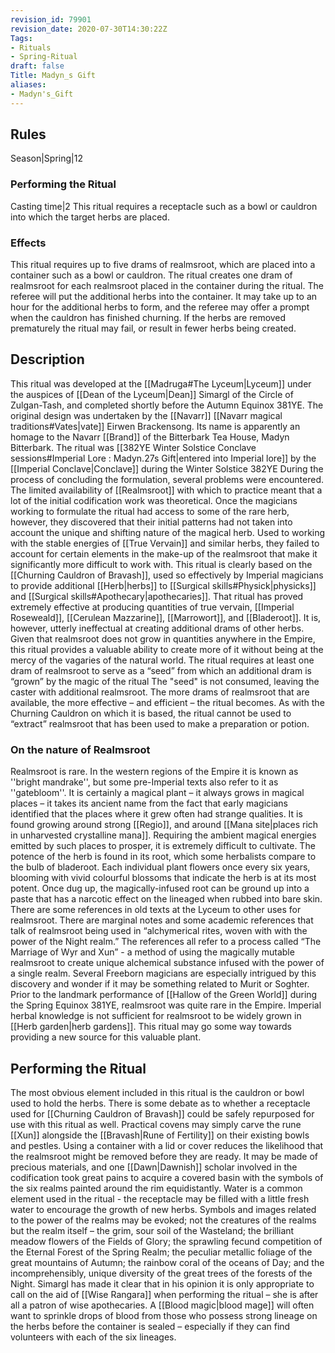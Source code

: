 ```yaml
---
revision_id: 79901
revision_date: 2020-07-30T14:30:22Z
Tags:
- Rituals
- Spring-Ritual
draft: false
Title: Madyn_s Gift
aliases:
- Madyn's_Gift
---
```

## Rules
Season|Spring|12
### Performing the Ritual
Casting time|2 This ritual requires a receptacle such as a bowl or cauldron into which the target herbs are placed.
### Effects
This ritual requires up to five drams of realmsroot, which are placed into a container such as a bowl or cauldron. 
The ritual creates one dram of realmsroot for each realmsroot placed in the container during the ritual.
The referee will put the additional herbs into the container. It may take up to an hour for the additional herbs to form, and the referee may offer a prompt when the cauldron has finished churning. If the herbs are removed prematurely the ritual may fail, or result in fewer herbs being created.
## Description
This ritual was developed at the [[Madruga#The Lyceum|Lyceum]] under the auspices of [[Dean of the Lyceum|Dean]] Simargl of the Circle of Zulgan-Tash, and completed shortly before the Autumn Equinox 381YE. The original design was undertaken by the [[Navarr]] [[Navarr magical traditions#Vates|vate]] Eirwen Brackensong. Its name is apparently an homage to the Navarr [[Brand]] of the Bitterbark Tea House, Madyn Bitterbark. The ritual was [[382YE Winter Solstice Conclave sessions#Imperial Lore : Madyn.27s Gift|entered into Imperial lore]] by the [[Imperial Conclave|Conclave]] during the Winter Solstice 382YE
During the process of concluding the formulation, several problems were encountered. The limited availability of [[Realmsroot]] with which to practice meant that a lot of the initial codification work was theoretical. Once the magicians working to formulate the ritual had access to some of the rare herb, however, they discovered that their initial patterns had not taken into account the unique and shifting nature of the magical herb. Used to working with the stable energies of [[True Vervain]] and similar herbs, they failed to account for certain elements in the make-up of the realmsroot that make it significantly more difficult to work with.
This ritual is clearly based on the [[Churning Cauldron of Bravash]], used so effectively by Imperial magicians to provide additional [[Herb|herbs]] to [[Surgical skills#Physick|physicks]] and [[Surgical skills#Apothecary|apothecaries]]. That ritual has proved extremely effective at producing quantities of true vervain, [[Imperial Roseweald]], [[Cerulean Mazzarine]], [[Marrowort]], and [[Bladeroot]]. It is, however, utterly ineffectual at creating additional drams of other herbs.
Given that realmsroot does not grow in quantities anywhere in the Empire, this ritual provides a valuable ability to create more of it without being at the mercy of the vagaries of the natural world. The ritual requires at least one dram of realmsroot to serve as a “seed” from which an additional dram is “grown” by the magic of the ritual The "seed" is not consumed, leaving the caster with additional realmsroot. The more drams of realmsroot that are available, the more effective – and efficient – the ritual becomes.
As with the Churning Cauldron on which it is based, the ritual cannot be used to “extract” realmsroot that has been used to make a preparation or potion.
### On the nature of Realmsroot
Realmsroot is rare. In the western regions of the Empire it is known as ''bright mandrake'', but some pre-Imperial texts also refer to it as ''gatebloom''. It is certainly a magical plant – it always grows in magical places – it takes its ancient name from the fact that early magicians identified that the places where it grew often had strange qualities. It is found growing around strong [[Regio]], and around [[Mana site|places rich in unharvested crystalline mana]]. Requiring the ambient magical energies emitted by such places to prosper, it is extremely difficult to cultivate.
The potence of the herb is found in its root, which some herbalists compare to the bulb of bladeroot. Each individual plant flowers once every six years, blooming with vivid colourful blossoms that indicate the herb is at its most potent. Once dug up, the magically-infused root can be ground up into a paste that has a narcotic effect on the lineaged when rubbed into bare skin.
There are some references in old texts at the Lyceum to other uses for realmsroot. There are marginal notes and some academic references that talk of realmsroot being used in “alchymerical rites, woven with with the power of the Night realm.” The references all refer to a process called “The Marriage of Wyr and Xun” - a method of using the magically mutable realmsroot to create unique alchemical substance infused with the power of a single realm. Several Freeborn magicians are especially intrigued by this discovery and wonder if it may be something related to Murit or Soghter.
Prior to the landmark performance of [[Hallow of the Green World]] during the Spring Equinox 381YE, realmsroot was quite rare in the Empire. Imperial herbal knowledge is not sufficient for realmsroot to be widely grown in [[Herb garden|herb gardens]]. This ritual may go some way towards providing a new source for this valuable plant.
## Performing the Ritual
The most obvious element included in this ritual is the cauldron or bowl used to hold the herbs. There is some debate as to whether a receptacle used for [[Churning Cauldron of Bravash]] could be safely repurposed for use with this ritual as well. Practical covens may simply carve the rune [[Xun]] alongside the [[Bravash|Rune of Fertility]] on their existing bowls and pestles.
Using a container with a lid or cover reduces the likelihood that the realmsroot might be removed before they are ready. It may be made of precious materials, and one [[Dawn|Dawnish]] scholar involved in the codification took great pains to acquire a covered basin with the symbols of the six realms painted around the rim equidistantly. 
Water is a common element used in the ritual - the receptacle may be filled with a little fresh water to encourage the growth of new herbs. Symbols and images related to the power of the realms may be evoked; not the creatures of the realms but the realm itself – the grim, sour soil of the Wasteland; the brilliant meadow flowers of the Fields of Glory; the sprawling fecund competition of the Eternal Forest of the Spring Realm; the peculiar metallic foliage of the great mountains of Autumn; the rainbow coral of the oceans of Day; and the incomprehensibly, unique diversity of the great trees of the forests of the Night.
Simargl has made it clear that in his opinion it is only appropriate to call on the aid of [[Wise Rangara]] when performing the ritual – she is after all a patron of wise apothecaries.
A [[Blood magic|blood mage]] will often want to sprinkle drops of blood from those who possess strong lineage on the herbs before the container is sealed – especially if they can find volunteers with each of the six lineages.